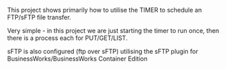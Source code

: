 This project shows primarily how to utilise the TIMER to schedule an FTP/sFTP file transfer.

Very simple - in this project we are just starting the timer to run once, then there is a process each for PUT/GET/LIST.

sFTP is also configured (ftp over sFTP) utilising the sFTP plugin for BusinessWorks/BusinessWorks Container Edition
